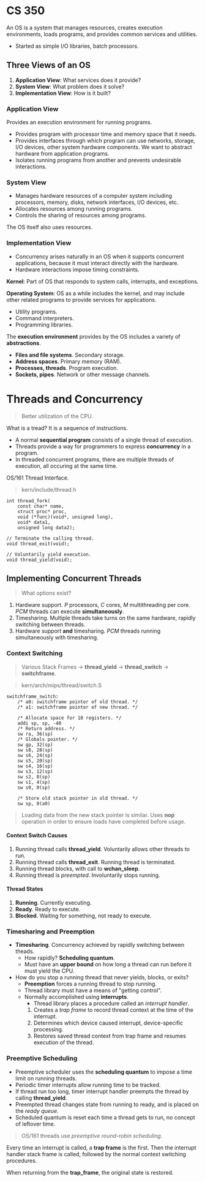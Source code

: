 CS 350
=

An OS is a system that manages resources, creates execution environments, loads programs, and provides common services and utilities.

- Started as simple I/O libraries, batch processors.

## Three Views of an OS

1. **Application View**: What services does it provide?
2. **System View**: What problem does it solve?
3. **Implementation View**: How is it built?

### Application View

Provides an execution environment for running programs.

- Provides program with processor time and memory space that it needs.
- Provides interfaces through which program can use networks, storage, I/O devices, other system hardware components. We want to abstract hardware from application programs.
- Isolates running programs from another and prevents undesirable interactions.

### System View

- Manages hardware resources of a computer system including processors, memory, disks, network interfaces, I/O devices, etc.
- Allocates resources among running programs.
- Controls the sharing of resources among programs.

The OS itself also uses resources.

### Implementation View

- Concurrency arises naturally in an OS when it supports concurrent applications, because it must interact directly with the hardware.
- Hardware interactions impose timing constraints.

**Kernel**: Part of OS that responds to system calls, interrupts, and exceptions.

**Operating System**: OS as a while includes the kernel, and may include other related programs to provide services for applications.

- Utility programs.
- Command interpreters.
- Programming libraries.

The **execution environment** provides by the OS includes a variety of **abstractions**.

- **Files and file systems**. Secondary storage.
- **Address spaces**. Primary memory (RAM).
- **Processes, threads**. Program execution.
- **Sockets, pipes**. Network or other message channels.

# Threads and Concurrency

> Better utilization of the CPU.

What is a tread? It is a sequence of instructions.

- A normal **sequential program** consists of a single thread of execution.
- Threads provide a way for programmers to express **concurrency** in a program.
- In threaded concurrent programs, there are multiple threads of execution, all occuring at the same time.

OS/161 Thread Interface.

> kern/include/thread.h

    int thread_fork(
        const char* name,
        struct proc* proc,
        void (*func)(void*, unsigned long),
        void* data1,
        unsigned long data2);

    // Terminate the calling thread.
    void thread_exit(void);

    // Voluntarily yield execution.
    void thread_yield(void);

## Implementing Concurrent Threads

> What options exist?

1. Hardware support. $P$ processors, $C$ cores, $M$ multithreading per core. $PCM$ threads can execute **simultaneously**.
2. Timesharing. Multiple threads take turns on the same hardware, rapidly switching between threads.
3. Hardware support **and** timesharing. $PCM$ threads running simultaneously with timesharing.

### Context Switching

> Various Stack Frames $\to$ **thread_yield** $\to$ **thread_switch** $\to$ **switchframe**.

> kern/arch/mips/thread/switch.S

    switchframe_switch:
        /* a0: switchframe pointer of old thread. */
        /* a1: switchframe pointer of new thread. */

        /* Allocate space for 10 registers. */
        addi sp, sp, -40
        /* Return address. */
        sw ra, 36(sp)
        /* Globals pointer. */
        sw gp, 32(sp)
        sw s8, 28(sp)
        sw s6, 24(sp)
        sw s5, 20(sp)
        sw s4, 16(sp)
        sw s3, 12(sp)
        sw s2, 8(sp)
        sw s1, 4(sp)
        sw s0, 0(sp)

        /* Store old stack pointer in old thread. */
        sw sp, 0(a0)

> Loading data from the new stack pointer is similar. Uses **nop** operation in order to ensure loads have completed before usage.

#### Context Switch Causes

1. Running thread calls **thread_yield**. Voluntarily allows other threads to run.
2. Running thread calls **thread_exit**. Running thread is terminated.
3. Running thread blocks, with call to **wchan_sleep**.
4. Running thread is *preempted*. Involuntarily stops running.

#### Thread States

1. **Running**. Currently executing.
2. **Ready**. Ready to execute.
3. **Blocked**. Waiting for something, not ready to execute.

### Timesharing and Preemption

- **Timesharing**. Concurrency achieved by rapidly switching between theads.
    - How rapidly? **Scheduling quantum**.
    - Must have an **upper bound** on how long a thread can run before it must yield the CPU.
- How do you stop a running thread that never yields, blocks, or exits?
    - **Preemption** forces a running thread to stop running.
    - Thread library must have a means of "getting control".
    - Normally accomplished using **interrupts**.
        - Thread library places a procedure called an *interrupt handler*.
        1. Creates a *trap frame* to record thread context at the time of the interrupt.
        2. Determines which device caused interrupt, device-specific processing.
        3. Restores saved thread context from trap frame and resumes execution of the thread.

### Preemptive Scheduling

- Preemptive scheduler uses the **scheduling quantum** to impose a time limit on running threads.
- Periodic timer interrupts allow running time to be tracked.
- If thread run too long, timer interrupt handler preempts the thread by calling **thread_yield**.
- Preempted thread changes state from running to ready, and is placed on the *ready queue*.
- Scheduled quantum is reset each time a thread gets to run, no concept of leftover time.

> OS/161 threads use *preemptive round-robin scheduling*.

Every time an interrupt is called, a **trap frame** is the first. Then the interrupt handler stack frame is called, followed by the normal context switching procedures.

When returning from the **trap_frame**, the original state is restored.
